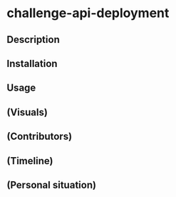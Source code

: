 # challenge-api-deployment

## Description

## Installation

## Usage

## (Visuals)

## (Contributors)

## (Timeline)

## (Personal situation)

